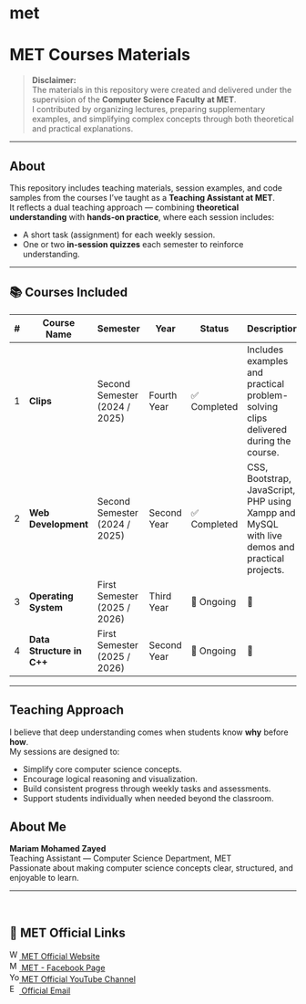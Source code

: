 # met

# MET Courses Materials

> **Disclaimer:**  
> The materials in this repository were created and delivered under the supervision of the **Computer Science Faculty at MET**.  
> I contributed by organizing lectures, preparing supplementary examples, and simplifying complex concepts through both theoretical and practical explanations.

---

##  About

This repository includes teaching materials, session examples, and code samples from the courses I’ve taught as a **Teaching Assistant at MET**.  
It reflects a dual teaching approach — combining **theoretical understanding** with **hands-on practice**, where each session includes:
- A short task (assignment) for each weekly session.
- One or two **in-session quizzes** each semester to reinforce understanding.

---
## 📚 Courses Included

| # | Course Name | Semester | Year | Status | Description |
|---|--------------|-----------|------|----------|-------------|
| 1 | **Clips** | Second Semester (2024 / 2025) | Fourth Year | ✅ Completed | Includes examples and practical problem-solving clips delivered during the course. |
| 2 | **Web Development** | Second Semester (2024 / 2025) | Second Year | ✅ Completed | CSS, Bootstrap, JavaScript, PHP using Xampp and MySQL with live demos and practical projects. |
| 3 | **Operating System** | First Semester (2025 / 2026) | Third Year | 🔄 Ongoing | 🔄 |
| 4 | **Data Structure in C++** | First Semester (2025 / 2026) | Second Year | 🔄 Ongoing | 🔄 |

---

## Teaching Approach

I believe that deep understanding comes when students know **why** before **how**.  
My sessions are designed to:
- Simplify core computer science concepts.  
- Encourage logical reasoning and visualization.  
- Build consistent progress through weekly tasks and assessments.  
- Support students individually when needed beyond the classroom.
## About Me

**Mariam Mohamed Zayed**  
Teaching Assistant — Computer Science Department, MET  
Passionate about making computer science concepts clear, structured, and enjoyable to learn.

---
<br>

## 🔗 MET Official Links
<a href="https://metmans.edu.eg/">
  <img src="https://cdn.jsdelivr.net/npm/bootstrap-icons@1.11.3/icons/globe.svg" width="17" alt="Website" />
  MET Official Website
</a><br>

<a href="https://web.facebook.com/METMISR">
  <img src="https://cdn.jsdelivr.net/npm/bootstrap-icons@1.11.3/icons/facebook.svg" width="17" alt="MET - Facebook Page" />
  MET - Facebook Page
</a><br>

<a href="https://www.youtube.com/channel/UCUmvx2R9TzkZkoIquvcGl3g">
   <img src="https://cdn.jsdelivr.net/npm/bootstrap-icons@1.11.3/icons/youtube.svg" width="17" alt="YouTube" />
  MET Official YouTube Channel
</a><br>

<a href="mailto:info@met.edu.eg">
  <img src="https://cdn.jsdelivr.net/npm/bootstrap-icons@1.11.3/icons/envelope-fill.svg" width="17" alt="Email" />
  Official Email
</a>





